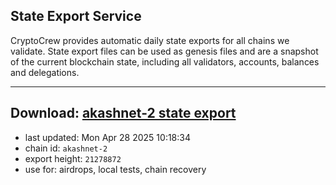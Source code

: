 ## State Export Service
CryptoCrew provides automatic daily state exports for all chains we validate. State export files can be used as genesis files and are a snapshot of the current blockchain state, including all validators, accounts, balances and delegations.

---
**Download: [akashnet-2 state export](https://dl-eu2.ccvalidators.com/SERVICE/akash/akashnet-2_export_21278872.json)**
---

- last updated: Mon Apr 28 2025 10:18:34
- chain id: `akashnet-2`
- export height: `21278872`
- use for: airdrops, local tests, chain recovery
